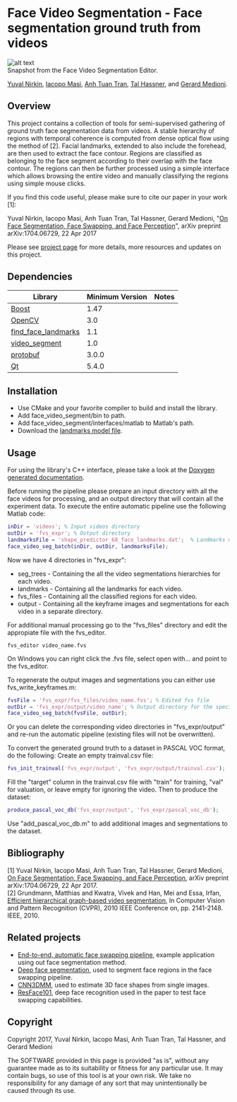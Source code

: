 # Face Video Segmentation - Face segmentation ground truth from videos
![alt text](https://yuvalnirkin.github.io/assets/img/projects/face_video_segment_teaser.jpg "Snapshot")  
Snapshot from the Face Video Segmentation Editor.

[Yuval Nirkin](http://www.nirkin.com/), [Iacopo Masi](http://www-bcf.usc.edu/~iacopoma/), [Anh Tuan Tran](https://sites.google.com/site/anhttranusc/), [Tal Hassner](http://www.openu.ac.il/home/hassner/), and [Gerard Medioni](http://iris.usc.edu/people/medioni/index.html).

## Overview
This project contains a collection of tools for semi-supervised gathering of ground truth face segmentation data from videos. A stable hierarchy of regions with temporal coherence is computed from dense optical flow using the method of [2]. Facial landmarks, extended to also include the forehead, are then used to extract the face contour. Regions are classified as belonging to the face segment according to their overlap with the face contour. The regions can then be further processed using a simple interface which allows browsing the entire video and manually classifying the regions using simple mouse clicks.


If you find this code useful, please make sure to cite our paper in your work [1]:

Yuval Nirkin, Iacopo Masi, Anh Tuan Tran, Tal Hassner, Gerard Medioni, "[On Face Segmentation, Face Swapping, and Face Perception](https://arxiv.org/abs/1704.06729)", arXiv preprint arXiv:1704.06729, 22 Apr 2017

Please see [project page](http://www.openu.ac.il/home/hassner/projects/faceswap/) for more details, more resources and updates on this project.

## Dependencies
| Library                                                            | Minimum Version | Notes                                    |
|--------------------------------------------------------------------|-----------------|------------------------------------------|
| [Boost](http://www.boost.org/)                                     | 1.47            |                                          |
| [OpenCV](http://opencv.org/)                                       | 3.0             |                                          |
| [find_face_landmarks](https://github.com/YuvalNirkin/find_face_landmarks) | 1.1      |                                          |
| [video_segment](https://github.com/YuvalNirkin/video_segment)      | 1.0             |                                          |
| [protobuf](https://github.com/google/protobuf)                     | 3.0.0           |                                          |
| [Qt](https://www.qt.io/)                                           | 5.4.0           |                                          |

## Installation
- Use CMake and your favorite compiler to build and install the library.
- Add face_video_segment/bin to path.
- Add face_video_segment/interfaces/matlab to Matlab's path.
- Download the [landmarks model file](http://dlib.net/files/shape_predictor_68_face_landmarks.dat.bz2).

## Usage
For using the library's C++ interface, please take a look at the [Doxygen generated documentation](https://yuvalnirkin.github.io/docs/face_video_segment/).

Before running the pipeline please prepare an input directory with all the face videos for processing, and an output directory that will contain all the experiment data.
To execute the entire automatic pipeline use the following Matlab code:
```Matlab
inDir = 'videos'; % Input videos directory
outDir = 'fvs_expr'; % Output directory
landmarksFile = 'shape_predictor_68_face_landmarks.dat';  % Landmarks model file
face_video_seg_batch(inDir, outDir, landmarksFile);
```

Now we have 4 directories in "fvs_expr":
- seg_trees - Containing the all the video segmentations hierarchies for each video.
- landmarks - Containing all the landmarks for each video.
- fvs_files - Containing all the classified regions for each video.
- output - Containing all the keyframe images and segmentations for each video in a separate directory.

For additional manual processing go to the "fvs_files" directory and edit the appropiate file with the fvs_editor.
```DOS .bat
fvs_editor video_name.fvs
```
On Windows you can right click the .fvs file, select open with... and point to the fvs_editor.

To regenerate the output images and segmentations you can either use fvs_write_keyframes.m:
```Matlab
fvsFile = 'fvs_expr/fvs_files/video_name.fvs'; % Edited fvs file
outDir = 'fvs_expr/output/video_name'; % Output directory for the specific video
face_video_seg_batch(fvsFile, outDir);
```
Or you can delete the corresponding video directories in "fvs_expr/output" and re-run the automatic pipeline (existing files will not be overwritten).

To convert the generated ground truth to a dataset in PASCAL VOC format, do the following:
Create an empty trainval.csv file:
```Matlab
fvs_init_trainval('fvs_expr/output', 'fvs_expr/output/trainval.csv');
```
Fill the "target" column in the trainval.csv file with "train" for training, "val" for valuation, or leave empty for ignoring the video.
Then to produce the dataset:
```Matlab
produce_pascal_voc_db('fvs_expr/output', 'fvs_expr/pascal_voc_db');
```
Use "add_pascal_voc_db.m" to add additional images and segmentations to the dataset.

## Bibliography
[1] Yuval Nirkin, Iacopo Masi, Anh Tuan Tran, Tal Hassner, Gerard Medioni, [On Face Segmentation, Face Swapping, and Face Perception](https://arxiv.org/pdf/1704.06729.pdf), arXiv preprint arXiv:1704.06729, 22 Apr 2017.  
[2] Grundmann, Matthias and Kwatra, Vivek and Han, Mei and Essa, Irfan, [Efficient hierarchical graph-based video segmentation](https://smartech.gatech.edu/bitstream/handle/1853/38305/cvpr2010_videosegmentation.pdf), In Computer Vision and Pattern Recognition (CVPR), 2010 IEEE Conference on, pp. 2141-2148. IEEE, 2010.

## Related projects
- [End-to-end, automatic face swapping pipeline](https://github.com/YuvalNirkin/face_swap), example application using out face segmentation method.
- [Deep face segmentation](https://github.com/YuvalNirkin/face_segmentation), used to segment face regions in the face swapping pipeline.
- [CNN3DMM](http://www.openu.ac.il/home/hassner/projects/CNN3DMM/), used to estimate 3D face shapes from single images.
- [ResFace101](http://www.openu.ac.il/home/hassner/projects/augmented_faces/), deep face recognition used in the paper to test face swapping capabilities. 

## Copyright
Copyright 2017, Yuval Nirkin, Iacopo Masi, Anh Tuan Tran, Tal Hassner, and Gerard Medioni 

The SOFTWARE provided in this page is provided "as is", without any guarantee made as to its suitability or fitness for any particular use. It may contain bugs, so use of this tool is at your own risk. We take no responsibility for any damage of any sort that may unintentionally be caused through its use.
